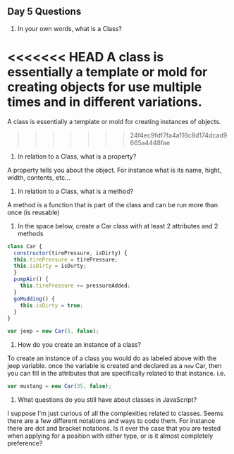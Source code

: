 
## Day 5 Questions

1. In your own words, what is a Class?

<<<<<<< HEAD
A class is essentially a template or mold for creating objects for use multiple times and in different variations.
=======
A class is essentially a template or mold for creating instances of objects.
>>>>>>> 24f4ec9fdf7fa4a116c8d174dcad9665a4448fae

1. In relation to a Class, what is a property?

A property tells you about the object. For instance what is its name, hight, width, contents, etc...

1. In relation to a Class, what is a method?

A method is a function that is part of the class and can be run more than once (is reusable)

1. In the space below, create a Car class with at least 2 attributes and 2 methods

```JavaScript
class Car {
  constructor(tirePressure, isDirty) {
  this.tirePressure = tirePressure;
  this.isDirty = isDurty;
  }
  pumpAir() {
    this.tirePressure += pressureAdded;
  }
  goMudding() {
    this.isDirty = true;
  }
}

var jeep = new Car(5, false);
```

1. How do you create an instance of a class?

To create an instance of a class you would do as labeled above with the jeep variable.
once the variable is created and declared as a `new` Car, then you can fill in the attributes that are
specifically related to that instance.
i.e.

```Javascript
var mustang = new Car(35, false);
```
1. What questions do you still have about classes in JavaScript?

I suppose I'm just curious of all the complexities related to classes. Seems there are a few different notations and
ways to code them. For instance there are dot and bracket notations. Is it ever the case that you are tested when applying
for a position with either type, or is it almost completely preference?
